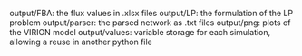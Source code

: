 output/FBA: the flux values in .xlsx files
output/LP: the formulation of the LP problem
output/parser: the parsed network as .txt files
output/png: plots of the VIRION model
output/values: variable storage for each simulation, allowing a reuse in another python file